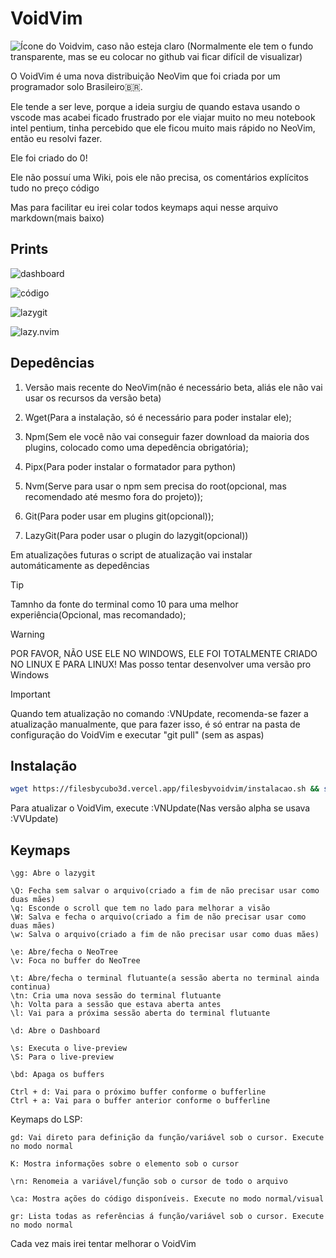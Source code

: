 # VoidVim

![Ícone do Voidvim, caso não esteja claro](https://filesbycubo3d.vercel.app/filesbyvoidvim/voidvimlogo.jpg)
(Normalmente ele tem o fundo transparente, mas se eu colocar no github vai ficar difícil de visualizar)

O VoidVim é uma nova distribuição NeoVim que foi criada por um programador solo Brasileiro🇧🇷.

Ele tende a ser leve, porque a ideia surgiu de quando estava usando o vscode mas acabei ficado frustrado por ele viajar muito no meu notebook intel pentium, tinha percebido que ele ficou muito mais rápido no NeoVim, então eu resolvi fazer.

Ele foi criado do 0!

Ele não possuí uma Wiki, pois ele não precisa, os comentários explícitos tudo no preço código

Mas para facilitar eu irei colar todos keymaps aqui nesse arquivo markdown(mais baixo)

## Prints

![dashboard](https://filesbycubo3d.vercel.app/filesbyvoidvim/dashboard.png)

![código](https://filesbycubo3d.vercel.app/filesbyvoidvim/codigo.png)

![lazygit](https://filesbycubo3d.vercel.app/filesbyvoidvim/lazygit.png)

![lazy.nvim](https://filesbycubo3d.vercel.app/filesbyvoidvim/lazynvim.png)

## Depedências

1. Versão mais recente do NeoVim(não é necessário beta, aliás ele não vai usar os recursos da versão beta)

2. Wget(Para a instalação, só é necessário para poder instalar ele);

3. Npm(Sem ele você não vai conseguir fazer download da maioria dos plugins, colocado como uma depedência obrigatória);

4. Pipx(Para poder instalar o formatador para python)

5. Nvm(Serve para usar o npm sem precisa do root(opcional, mas recomendado até mesmo fora do projeto));

6. Git(Para poder usar em plugins git(opcional));

7. LazyGit(Para poder usar o plugin do lazygit(opcional))

Em atualizações futuras o script de atualização vai instalar automáticamente as depedências

> [!TIP]
> Tamnho da fonte do terminal como 10 para uma melhor experiência(Opcional, mas recomandado);

> [!WARNING]
> POR FAVOR, NÃO USE ELE NO WINDOWS, ELE FOI TOTALMENTE CRIADO NO LINUX E PARA LINUX! Mas posso tentar desenvolver uma versão pro Windows

> [!IMPORTANT]
> Quando tem atualização no comando :VNUpdate, recomenda-se fazer a atualização manualmente, que para fazer isso, é só entrar na pasta de configuração do VoidVim e executar "git pull" (sem as aspas)

## Instalação

```bash
wget https://filesbycubo3d.vercel.app/filesbyvoidvim/instalacao.sh && sh instalacao.sh
```

Para atualizar o VoidVim, execute :VNUpdate(Nas versão alpha se usava :VVUpdate)

## Keymaps

```
\gg: Abre o lazygit

\Q: Fecha sem salvar o arquivo(criado a fim de não precisar usar como duas mães)
\q: Esconde o scroll que tem no lado para melhorar a visão
\W: Salva e fecha o arquivo(criado a fim de não precisar usar como duas mães)
\w: Salva o arquivo(criado a fim de não precisar usar como duas mães)

\e: Abre/fecha o NeoTree
\v: Foca no buffer do NeoTree

\t: Abre/fecha o terminal flutuante(a sessão aberta no terminal ainda continua)
\tn: Cria uma nova sessão do terminal flutuante
\h: Volta para a sessão que estava aberta antes
\l: Vai para a próxima sessão aberta do terminal flutuante

\d: Abre o Dashboard

\s: Executa o live-preview
\S: Para o live-preview

\bd: Apaga os buffers

Ctrl + d: Vai para o próximo buffer conforme o bufferline
Ctrl + a: Vai para o buffer anterior conforme o bufferline
```

Keymaps do LSP:

```
gd: Vai direto para definição da função/variável sob o cursor. Execute no modo normal

K: Mostra informações sobre o elemento sob o cursor

\rn: Renomeia a variável/função sob o cursor de todo o arquivo

\ca: Mostra ações do código disponíveis. Execute no modo normal/visual

gr: Lista todas as referências á função/variável sob o cursor. Execute no modo normal
```

Cada vez mais irei tentar melhorar o VoidVim
